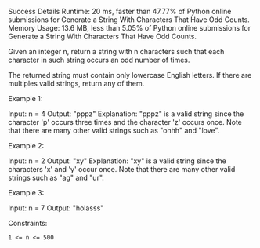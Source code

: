 Success
Details
Runtime: 20 ms, faster than 47.77% of Python online submissions for Generate a String With Characters That Have Odd Counts.
Memory Usage: 13.6 MB, less than 5.05% of Python online submissions for Generate a String With Characters That Have Odd Counts.



Given an integer n, return a string with n characters such that each character in such string occurs an odd number of times.

The returned string must contain only lowercase English letters. If there are multiples valid strings, return any of them.  

 

Example 1:

Input: n = 4
Output: "pppz"
Explanation: "pppz" is a valid string since the character 'p' occurs three times and the character 'z' occurs once. Note that there are many other valid strings such as "ohhh" and "love".

Example 2:

Input: n = 2
Output: "xy"
Explanation: "xy" is a valid string since the characters 'x' and 'y' occur once. Note that there are many other valid strings such as "ag" and "ur".

Example 3:

Input: n = 7
Output: "holasss"

 

Constraints:

    1 <= n <= 500

